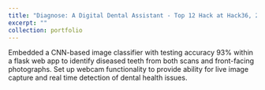 ```yaml
---
title: "Diagnose: A Digital Dental Assistant - Top 12 Hack at Hack36, 2018"
excerpt: ""
collection: portfolio
---
```

Embedded a CNN-based image classifier with testing accuracy 93\% within a flask web app to identify diseased teeth from both scans and front-facing photographs. Set up webcam functionality to provide ability for live image capture and real time detection of dental health issues. 
